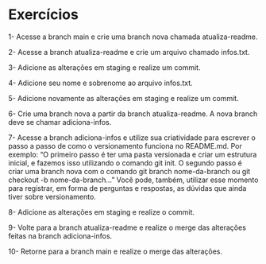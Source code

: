 # Exercícios
1- Acesse a branch main e crie uma branch nova chamada atualiza-readme.

2- Acesse a branch atualiza-readme e crie um arquivo chamado infos.txt.

3- Adicione as alterações em staging e realize um commit.

4- Adicione seu nome e sobrenome ao arquivo infos.txt.

5- Adicione novamente as alterações em staging e realize um commit.

6- Crie uma branch nova a partir da branch atualiza-readme. A nova branch deve se chamar adiciona-infos.

7- Acesse a branch adiciona-infos e utilize sua criatividade para escrever o passo a passo de como o versionamento funciona no README.md. Por exemplo: “O primeiro passo é ter uma pasta versionada e criar um estrutura inicial, e fazemos isso utilizando o comando git init. O segundo passo é criar uma branch nova com o comando git branch nome-da-branch ou git checkout -b nome-da-branch…” Você pode, também, utilizar esse momento para registrar, em forma de perguntas e respostas, as dúvidas que ainda tiver sobre versionamento.

8- Adicione as alterações em staging e realize o commit.

9- Volte para a branch atualiza-readme e realize o merge das alterações feitas na branch adiciona-infos.

10- Retorne para a branch main e realize o merge das alterações.